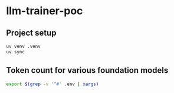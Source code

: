 # llm-trainer-poc

## Project setup
```bash
uv venv .venv
uv sync
```

## Token count for various foundation models
```bash
export $(grep -v '^#' .env | xargs)
```
